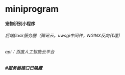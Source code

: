 # miniprogram
#### 宠物识别小程序
###### 后端flask服务器（腾讯云，uwsgi中间件，NGINX反向代理）
###### api：百度人工智能云平台
##### #服务器接口已隐藏
